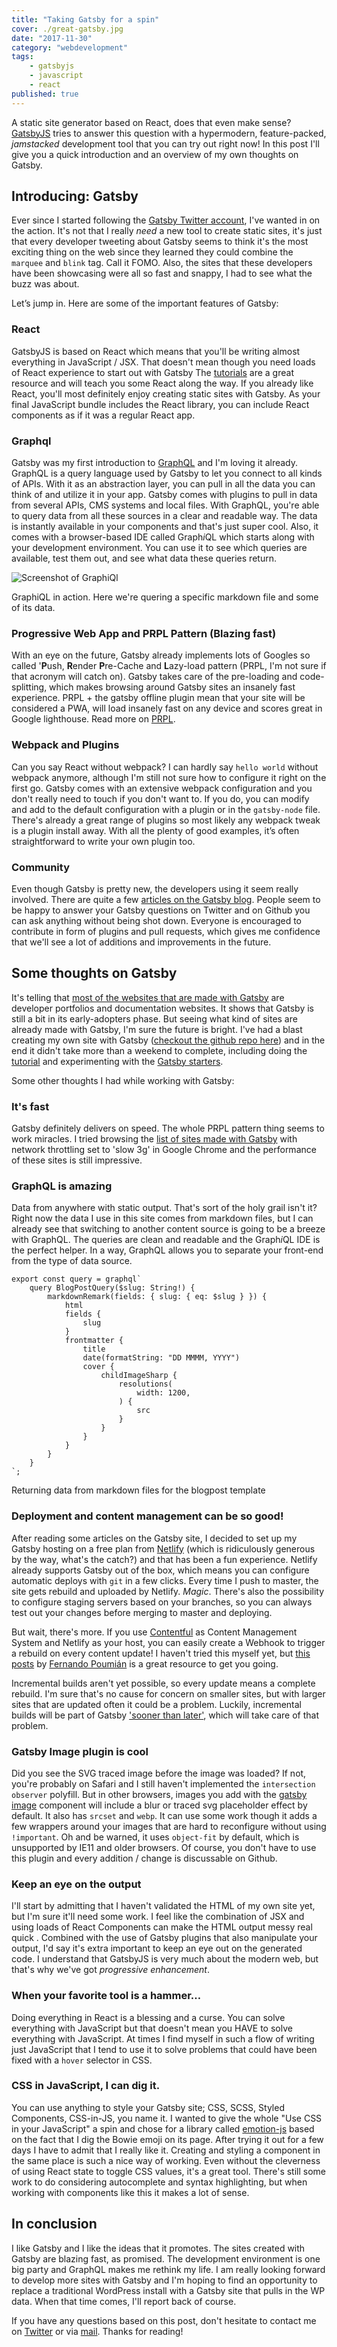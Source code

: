 ```yaml
---
title: "Taking Gatsby for a spin"
cover: ./great-gatsby.jpg
date: "2017-11-30"
category: "webdevelopment"
tags:
    - gatsbyjs
    - javascript
    - react
published: true
---
```


A static site generator based on React, does that even make sense? [GatsbyJS](https://gatsbyjs.org/) tries to answer this question with a hypermodern, feature-packed, *jamstacked* development tool that you can try out right now! In this post I'll give you a quick introduction and an overview of my own thoughts on Gatsby.

## Introducing: Gatsby

Ever since I started following the [Gatsby Twitter account](https://twitter.com/gatsbyjs), I've wanted in on the action. It's not that I really *need* a new tool to create static sites, it's just that every developer tweeting about Gatsby seems to think it's the most exciting thing on the web since they learned they could combine the `marquee` and `blink` tag. Call it FOMO. Also, the sites that these developers have been showcasing were all so fast and snappy, I had to see what the buzz was about.

Let’s jump in. Here are some of the important features of Gatsby:

### React

GatsbyJS is based on React which means that you'll be writing almost everything in JavaScript / JSX. That doesn't mean though you need loads of React experience to start out with Gatsby The [tutorials](https://www.gatsbyjs.org/tutorial/) are a great resource and will teach you some React along the way. If you already like React, you'll most definitely enjoy creating static sites with Gatsby. As your final JavaScript bundle includes the React library, you can include React components as if it was a regular React app.

### Graphql

Gatsby was my first introduction to [GraphQL](http://graphql.org/learn/) and I'm loving it already. GraphQL is a query language used by Gatsby to let you connect to all kinds of APIs. With it as an abstraction layer, you can pull in all the data you can think of and utilize it in your app. Gatsby comes with plugins to pull in data from several APIs, CMS systems and local files. With GraphQL, you're able to query data from all these sources in a clear and readable way. The data is instantly available in your components and that's just super cool. Also, it comes with a browser-based IDE called Graph*i*QL which starts along with your development environment. You can use it to see which queries are available, test them out, and see what data these queries return.

<div class='caption'>

![Screenshot of GraphiQl](./grahiql_screenshot.png "GraphiQL")
<p class='caption__text'>
    GraphiQL in action. Here we're quering a specific markdown file and some of its data. 
</p>
</div>

### Progressive Web App and PRPL Pattern (Blazing fast)

With an eye on the future, Gatsby already implements lots of Googles so called '**P**ush, **R**ender **P**re-Cache and **L**azy-load pattern (PRPL, I'm not sure if that acronym will catch on). Gatsby takes care of the pre-loading and code-splitting, which makes browsing around Gatsby sites an insanely fast experience. PRPL + the gatsby offline plugin mean that your site will be considered a PWA, will load insanely fast on any device and scores great in Google lighthouse. Read more on [PRPL](/docs/prpl-pattern/).

### Webpack and Plugins

Can you say React without webpack? I can hardly say `hello world` without webpack anymore, although I'm still not sure how to configure it right on the first go. Gatsby comes with an extensive webpack configuration and you don't really need to touch if you don't want to. If you do, you can modify and add to the default configuration with a plugin or in the `gatsby-node` file. There's already a great range of plugins so most likely any webpack tweak is a plugin install away. With all the plenty of good examples, it’s often straightforward to write your own plugin too.

### Community

Even though Gatsby is pretty new, the developers using it seem really involved. There are quite a few [articles on the Gatsby blog](/blog/). People seem to be happy to answer your Gatsby questions on Twitter and on Github you can ask anything without being shot down. Everyone is encouraged to contribute in form of plugins and pull requests, which gives me confidence that we'll see a lot of additions and improvements in the future.

## Some thoughts on Gatsby

It's telling that [most of the websites that are made with Gatsby](https://github.com/gatsbyjs/gatsby#showcase) are developer portfolios and documentation websites. It shows that Gatsby is still a bit in its early-adopters phase. But seeing what kind of sites are already made with Gatsby, I'm sure the future is bright. I've had a blast creating my own site with Gatsby ([checkout the github repo here](https://github.com/aderaaij/ardennl-gatsby)) and in the end it didn't take more than a weekend to complete, including doing the [tutorial](/tutorial/) and experimenting with the [Gatsby starters](/docs/gatsby-starters/).

Some other thoughts I had while working with Gatsby: 

### It's fast

Gatsby definitely delivers on speed. The whole PRPL pattern thing seems to work miracles. I tried browsing the [list of sites made with Gatsby](https://github.com/gatsbyjs/gatsby#showcase) with network throttling set to 'slow 3g' in Google Chrome and the performance of these sites is still impressive.

### GraphQL is amazing

Data from anywhere with static output. That's sort of the holy grail isn't it? Right now the data I use in this site comes from markdown files, but I can already see that switching to another content source is going to be a breeze with GraphQL. The queries are clean and readable and the Graph*i*QL IDE is the perfect helper. In a way, GraphQL allows you to separate your front-end from the type of data source.

<div class='caption'>

```es6
export const query = graphql`
    query BlogPostQuery($slug: String!) {
        markdownRemark(fields: { slug: { eq: $slug } }) {
            html
            fields {
                slug
            }
            frontmatter {
                title
                date(formatString: "DD MMMM, YYYY")
                cover {
                    childImageSharp {
                        resolutions(
                            width: 1200,
                        ) {
                            src
                        }
                    }
                }
            }
        }
    }
`;
```

<p class='caption__text'>
    Returning data from markdown files for the blogpost template
</p>
</div>

### Deployment and content management can be so good!

After reading some articles on the Gatsby site, I decided to set up my Gatsby hosting on a free plan from [Netlify](https://www.netlify.com/) (which is ridiculously generous by the way, what's the catch?) and that has been a fun experience. Netlify already supports Gatsby out of the box, which means you can configure automatic deploys with `git` in a few clicks. Every time I push to master, the site gets rebuild and uploaded by Netlify. *Magic*. There's also the possibility to configure staging servers based on your branches, so you can always test out your changes before merging to master and deploying.

But wait, there's more. If you use [Contentful](https://www.contentful.com/) as Content Management System and Netlify as your host, you can easily create a Webhook to trigger a rebuild on every content update! I haven't tried this myself yet, but [this posts](https://www.halfelectronic.com/post/setting-up-gatsby-js-contentful-and-netlify/) by [Fernando Poumián](https://twitter.com/fernandopoumian) is a great resource to get you going.

Incremental builds aren't yet possible, so every update means a complete rebuild. I'm sure that's no cause for concern on smaller sites, but with larger sites that are updated often it could be a problem. Luckily, incremental builds will be part of Gatsby ['sooner than later'](https://twitter.com/gatsbyjs/status/937053640652611584), which will take care of that problem.

### Gatsby Image plugin is cool

Did you see the SVG traced image before the image was loaded? If not, you're probably on Safari and I still haven't implemented the `intersection observer` polyfill. But in other browsers, images you add with the [gatsby image](https://using-gatsby-image.gatsbyjs.org/) component will include a blur or traced svg placeholder effect by default. It also has `srcset` and `webp`. It can use some work though it adds a few wrappers around your images that are hard to reconfigure without using `!important`. Oh and be warned, it uses `object-fit` by default, which is unsupported by IE11 and older browsers. Of course, you don't have to use this plugin and every addition / change is discussable on Github.

### Keep an eye on the output

I'll start by admitting that I haven't validated the HTML of my own site yet, but I'm sure it'll need some work. I feel like the combination of JSX and using loads of React Components can make the HTML output messy real quick . Combined with the use of Gatsby plugins that also manipulate your output, I'd say it's extra important to keep an eye out on the generated code. I understand that GatsbyJS is very much about the modern web, but that's why we've got *progressive enhancement*.

### When your favorite tool is a hammer…

Doing everything in React is a blessing and a curse. You can solve everything with JavaScript but that doesn't mean you HAVE to solve everything with JavaScript. At times I find myself in such a flow of writing just JavaScript that I tend to use it to solve problems that could have been fixed with a `hover` selector in CSS.

### CSS in JavaScript, I can dig it.

You can use anything to style your Gatsby site; CSS, SCSS, Styled Components, CSS-in-JS, you name it. I wanted to give the whole "Use CSS in your JavaScript" a spin and chose for a library called [emotion-js](https://github.com/emotion-js/emotion) based on the fact that I dig the Bowie emoji on its page. After trying it out for a few days I have to admit that I really like it. Creating and styling a component in the same place is such a nice way of working. Even without the cleverness of using React state to toggle CSS values, it's a great tool. There's still some work to do considering autocomplete and syntax highlighting, but when working with components like this it makes a lot of sense.

## In conclusion

I like Gatsby and I like the ideas that it promotes. The sites created with Gatsby are blazing fast, as promised. The development environment is one big party and GraphQL makes me rethink my life. I am really looking forward to develop more sites with Gatsby and I'm hoping to find an opportunity to replace a traditional WordPress install with a Gatsby site that pulls in the WP data. When that time comes, I'll report back of course.

If you have any questions based on this post, don't hesitate to contact me on [Twitter](http://twitter.com/ardennl) or via [mail](mailto:a.de.raaij@gmail.com). Thanks for reading!
